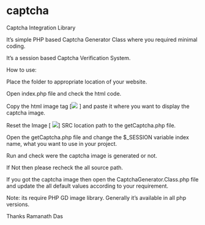 captcha
=======
Captcha Integration Library

It’s simple PHP based Captcha Generator Class where you required minimal coding. 

It’s a session based Captcha Verification System.

How to use:

Place the folder to appropriate location of your website.

Open index.php file and check the html code. 

Copy the html image tag [<img  src=””  /> ] and paste it where you want to display the captcha image.

Reset the Image [ <img src=”” >] SRC location path to the getCaptcha.php file.

Open the getCaptcha.php file and change the $_SESSION variable index name, what you want to use in your project.

Run and check were the captcha image is generated or not.

If Not then please recheck the all source path.

If you got the captcha image then open the CaptchaGenerator.Class.php file and update the all default values according to your requirement.

Note:  its require PHP GD image library. Generally it’s available in all php versions.

Thanks
Ramanath Das
  



